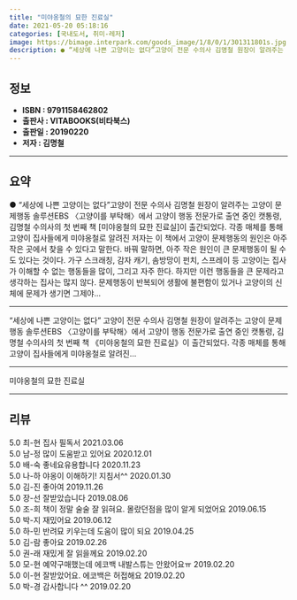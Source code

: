 ```yaml
---
title: "미야옹철의 묘한 진료실"
date: 2021-05-20 05:18:16
categories: [국내도서, 취미-레저]
image: https://bimage.interpark.com/goods_image/1/8/0/1/301311801s.jpg
description: ● “세상에 나쁜 고양이는 없다”고양이 전문 수의사 김명철 원장이 알려주는 고양이 문제행동 솔루션EBS 〈고양이를 부탁해〉에서 고양이 행동 전문가로 출연 중인 캣통령, 김명철 수의사의 첫 번째 책 [미야옹철의 묘한 진료실]이 출간되었다. 각종 매체를 통해 고양이 집사들에게 미야옹철로
---
```


## **정보**

- **ISBN : 9791158462802**
- **출판사 : VITABOOKS(비타북스)**
- **출판일 : 20190220**
- **저자 : 김명철**

------



## **요약**

●  “세상에 나쁜 고양이는 없다”고양이 전문 수의사 김명철 원장이 알려주는 고양이 문제행동 솔루션EBS 〈고양이를 부탁해〉에서 고양이 행동 전문가로 출연 중인 캣통령, 김명철 수의사의 첫 번째 책 [미야옹철의 묘한 진료실]이 출간되었다. 각종 매체를 통해 고양이 집사들에게 미야옹철로 알려진 저자는 이 책에서 고양이 문제행동의 원인은 아주 작은 곳에서 찾을 수 있다고 말한다. 바꿔 말하면, 아주 작은 원인이 큰 문제행동이 될 수도 있다는 것이다. 가구 스크래칭, 감자 캐기, 솜방망이 펀치, 스프레이 등 고양이는 집사가 이해할 수 없는 행동들을 많이, 그리고 자주 한다. 하지만 이런 행동들을 큰 문제라고 생각하는 집사는 많지 않다. 문제행동이 반복되어 생활에 불편함이 있거나 고양이의 신체에 문제가 생기면 그제야...

------

“세상에 나쁜 고양이는 없다”
고양이 전문 수의사 김명철 원장이 알려주는 고양이 문제행동 솔루션EBS 〈고양이를 부탁해〉에서 고양이 행동 전문가로 출연 중인 캣통령, 김명철 수의사의 첫 번째 책 《미야옹철의 묘한 진료실》이 출간되었다. 각종 매체를 통해 고양이 집사들에게 미야옹철로 알려진... 

------


미야옹철의 묘한 진료실 

------


## **리뷰** 

5.0 최-현 집사 필독서 2021.03.06 <br/>5.0 남-정 많이 도움받고 있어요 2020.12.01 <br/>5.0 배-숙 좋네요유용합니다 2020.11.23 <br/>5.0 나-하 야옹이 이해하기! 지침서^^ 2020.01.30 <br/>5.0 김-진 좋아여 2019.11.26 <br/>5.0 장-선 잘받았습니다 2019.08.06 <br/>5.0 조-희 책이 정말 술술 잘 읽혀요. 몰랐던점을 많이 알게 되었어요 2019.06.15 <br/>5.0 박-지 재밌어요 2019.06.12 <br/>5.0 하-민 반려묘 키우는데 도움이 많이 되요 2019.04.25 <br/>5.0 김-람 좋아요 2019.02.26 <br/>5.0 권-래 재밌게 잘 읽을께요 2019.02.20 <br/>5.0 모-현 예약구매했는데 에코백 내발스튜는 안왔어요ㅠ 2019.02.20 <br/>5.0 이-현 잘받았어요. 에코백은 허접해요 2019.02.20 <br/>5.0 박-경 감사합니다 ^^ 2019.02.20 <br/>